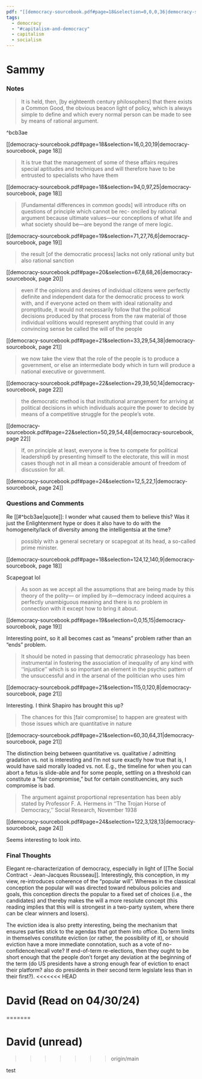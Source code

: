 ```yaml
---
pdf: "[[democracy-sourcebook.pdf#page=18&selection=0,0,0,36|democracy-sourcebook, page 18]]"
tags:
  - democracy
  - "#capitalism-and-democracy"
  - capitalism
  - socialism
---
```

# Sammy

### Notes

> It is held, then, \[by eighteenth century philosophers\] that there exists a Common Good, the obvious beacon light of policy, which is always simple to define and which every normal person can be made to see by means of rational argument. 

^bcb3ae

[[democracy-sourcebook.pdf#page=18&selection=16,0,20,19|democracy-sourcebook, page 18]]

> It is true that the management of some of these affairs requires special aptitudes and techniques and will therefore have to be entrusted to specialists who have them

[[democracy-sourcebook.pdf#page=18&selection=94,0,97,25|democracy-sourcebook, page 18]]

> \[Fundamental differences in common goods\] will introduce rifts on questions of principle which cannot be rec- onciled by rational argument because ultimate values—our conceptions of what life and what society should be—are beyond the range of mere logic.

[[democracy-sourcebook.pdf#page=19&selection=71,27,76,6|democracy-sourcebook, page 19]]

> the result \[of the democratic process\] lacks not only rational unity but also rational sanction

[[democracy-sourcebook.pdf#page=20&selection=67,8,68,26|democracy-sourcebook, page 20]]

> even if the opinions and desires of individual citizens were perfectly definite and independent data for the democratic process to work with, and if everyone acted on them with ideal rationality and promptitude, it would not necessarily follow that the political decisions produced by that process from the raw material of those individual volitions would represent anything that could in any convincing sense be called the will of the people

[[democracy-sourcebook.pdf#page=21&selection=33,29,54,38|democracy-sourcebook, page 21]]

> we now take the view that the role of the people is to produce a government, or else an intermediate body which in turn will produce a national executive or government.

[[democracy-sourcebook.pdf#page=22&selection=29,39,50,14|democracy-sourcebook, page 22]]

> the democratic method is that institutional arrangement for arriving at political decisions in which individuals acquire the power to decide by means of a competitive struggle for the people’s vote.

[[democracy-sourcebook.pdf#page=22&selection=50,29,54,48|democracy-sourcebook, page 22]]

> If, on principle at least, everyone is free to compete for political leadership6 by presenting himself to the electorate, this will in most cases though not in all mean a considerable amount of freedom of discussion for all.

[[democracy-sourcebook.pdf#page=24&selection=12,5,22,1|democracy-sourcebook, page 24]]
### Questions and Comments

Re [[#^bcb3ae|quote]]: I wonder what caused them to believe this? Was it just the Enlightenment hype or does it also have to do with the homogeneity/lack of diversity among the intelligentsia at the time?

> possibly with a general secretary or scapegoat at its head, a so-called prime minister.

[[democracy-sourcebook.pdf#page=18&selection=124,12,140,9|democracy-sourcebook, page 18]]

Scapegoat lol

> As soon as we accept all the assumptions that are being made by this theory of the polity— or implied by it—democracy indeed acquires a perfectly unambiguous meaning and there is no problem in connection with it except how to bring it about.

[[democracy-sourcebook.pdf#page=19&selection=0,0,15,15|democracy-sourcebook, page 19]]

Interesting point, so it all becomes cast as “means” problem rather than an “ends” problem.

> It should be noted in passing that democratic phraseology has been instrumental in fostering the association of inequality of any kind with ‘‘injustice’’ which is so important an element in the psychic pattern of the unsuccessful and in the arsenal of the politician who uses him

[[democracy-sourcebook.pdf#page=21&selection=115,0,120,8|democracy-sourcebook, page 21]]

Interesting. I think Shapiro has brought this up?

> The chances for this \[fair compromise\] to happen are greatest with those issues which are quantitative in nature

[[democracy-sourcebook.pdf#page=21&selection=60,30,64,31|democracy-sourcebook, page 21]]

The distinction being between quantitative vs. qualitative / admitting gradation vs. not is interesting and I’m not sure exactly how true that is, I would have said morally loaded vs. not. E.g., the timeline for when you can abort a fetus is slide-able and for some people, settling on a threshold can constitute a “fair compromise,” but for certain constituencies, any such compromise is bad.

> The argument against proportional representation has been ably stated by Professor F. A. Hermens in ‘‘The Trojan Horse of Democracy,’’ Social Research, November 1938

[[democracy-sourcebook.pdf#page=24&selection=122,3,128,13|democracy-sourcebook, page 24]]

Seems interesting to look into.
### Final Thoughts

Elegant re-characterization of democracy, especially in light of [[The Social Contract - Jean-Jacques Rousseau]]. Interestingly, this conception, in my view, re-introduces coherence of the “popular will”. Whereas in the classical conception the popular will was directed toward nebulous policies and goals, this conception directs the popular to a fixed set of choices (i.e., the candidates) and thereby makes the will a more resolute concept (this reading implies that this will is strongest in a two-party system, where there can be clear winners and losers).

The eviction idea is also pretty interesting, being the mechanism that ensures parties stick to the agendas that got them into office. Do term limits in themselves constitute eviction (or rather, the possibility of it), or should eviction have a more immediate connotation, such as a vote of no-confidence/recall vote? If end-of-term re-elections, then they ought to be short enough that the people don’t forget any deviation at the beginning of the term (do US presidents have a strong enough fear of eviction to enact their platform? also do presidents in their second term legislate less than in their first?).
<<<<<<< HEAD
# David (Read on 04/30/24)
=======
# David (unread)
>>>>>>> origin/main

test